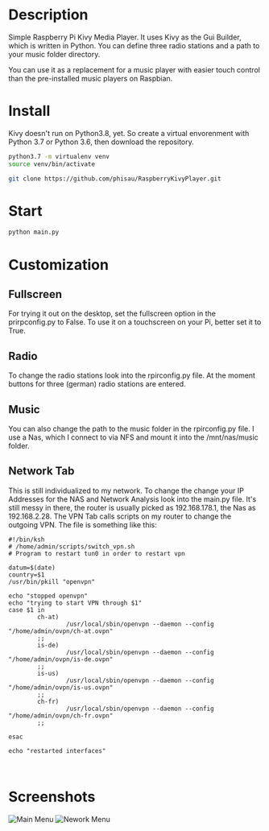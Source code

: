 # Description
Simple Raspberry Pi Kivy Media Player. It uses Kivy as the Gui Builder, which is written in Python. You can define three radio stations and a path to your music folder directory.

You can use it as a replacement for a music player with easier touch control than the pre-installed music players on Raspbian.

# Install
Kivy doesn't run on Python3.8, yet. So create a virtual envorenment with Python 3.7 or Python 3.6, then download the repository.
```bash
python3.7 -m virtualenv venv
source venv/bin/activate

git clone https://github.com/phisau/RaspberryKivyPlayer.git
```
# Start
```bash
python main.py
```

# Customization
## Fullscreen
For trying it out on the desktop, set the fullscreen option in the prirpconfig.py to False. To use it on a touchscreen on your Pi, better set it to True.
## Radio
To change the radio stations look into the rpirconfig.py file. At the moment buttons for three (german) radio stations are entered.
## Music
You can also change the path to the music folder in the rpirconfig.py file. I use a Nas, which I connect to via NFS and mount it into the /mnt/nas/music folder.

## Network Tab
This is still individualized to my network. To change the change your IP Addresses for the NAS and Network Analysis look into the main.py file. It's still messy in there, the router is usually picked as 192.168.178.1, the Nas as 192.168.2.28. The VPN Tab calls scripts on my router to change the outgoing VPN. The file is something like this:

```ksh
#!/bin/ksh
# /home/admin/scripts/switch_vpn.sh
# Program to restart tun0 in order to restart vpn

datum=$(date)
country=$1
/usr/bin/pkill "openvpn"

echo "stopped openvpn"
echo "trying to start VPN through $1" 
case $1 in
        ch-at) 
                /usr/local/sbin/openvpn --daemon --config "/home/admin/ovpn/ch-at.ovpn"
        ;;
        is-de) 
                /usr/local/sbin/openvpn --daemon --config "/home/admin/ovpn/is-de.ovpn"
        ;;
        is-us) 
                /usr/local/sbin/openvpn --daemon --config "/home/admin/ovpn/is-us.ovpn"
        ;;
        ch-fr) 
                /usr/local/sbin/openvpn --daemon --config "/home/admin/ovpn/ch-fr.ovpn"
        ;;

esac

echo "restarted interfaces"

 
```

# Screenshots
![Main Menu](https://user-images.githubusercontent.com/28599991/84600211-00be4700-ae78-11ea-942d-e183d2be7ff3.png)
![Nework Menu](https://user-images.githubusercontent.com/28599991/84600222-16337100-ae78-11ea-8641-4b48e8e1a967.png)
